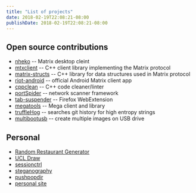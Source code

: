 ```yaml
---
title: "List of projects"
date: 2018-02-19T22:08:21-08:00
publishDate: 2018-02-19T22:08:21-08:00
---
```


## Open source contributions
 - [nheko](https://github.com/mujx/nheko) -- Matrix desktop cleint
 - [mtxclient](https://github.com/mujx/mtxclient) -- C++ client library implementing the Matrix protocol
 - [matrix-structs](https://github.com/mujx/matrix-structs) -- C++ library for data structures used in Matrix protocol
 - [riot-android](https://github.com/vector-im/riot-android) -- official Android Matrix client app
 - [cppclean](https://github.com/myint/cppclean) -- C++ code cleaner/linter
 - [portSpider](https://github.com/xdavidhu/portSpider) -- network scanner framework
 - [tab-suspender](https://github.com/rNeomy/tab-suspender) -- Firefox WebExtension
 - [megatools](https://github.com/megous/megatools) -- Mega client and library
 - [truffleHog](https://github.com/dxa4481/truffleHog) -- searches git history for high entropy strings
 - [multibootusb](https://github.com/mbusb/multibootusb) -- create multiple images on USB drive

## Personal
 - [Random Restaurant Generator](https://github.com/christarazi/random-restaurant-generator)
 - [UCL Draw](https://github.com/christarazi/ucl_draw)
 - [sessionctrl](https://github.com/christarazi/sessionctrl)
 - [steganography](https://github.com/christarazi/steganography)
 - [pushpopdir](https://github.com/christarazi/pushpopdir)
 - [personal site](https://github.com/christarazi/personalsite)
